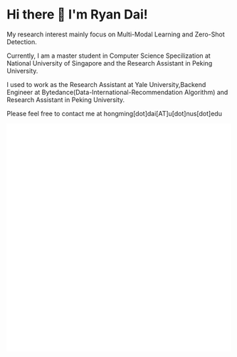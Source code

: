 #                                                   Hi there 👋 I'm Ryan Dai!

My research interest mainly focus on Multi-Modal Learning and Zero-Shot Detection.

Currently, I am a master student in Computer Science Specilization at National University of Singapore and the Research Assistant in Peking University.

I used to work as the Research Assistant at Yale University,Backend Engineer at Bytedance(Data-International-Recommendation Algorithm) and Research Assistant in Peking University.

Please feel free to contact me at hongming[dot]dai[AT]u[dot]nus[dot]edu
    
![Metrics](https://github.com/johncruyff14/johncruyff14/blob/main/github-metrics.svg)



